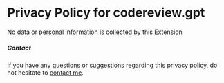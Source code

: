 # Privacy Policy for codereview.gpt

No data or personal information is collected by this Extension

##### Contact

If you have any questions or suggestions regarding this privacy policy, do not hesitate to [contact me](https://github.com/ulolol/codereview.gpt/issues).
